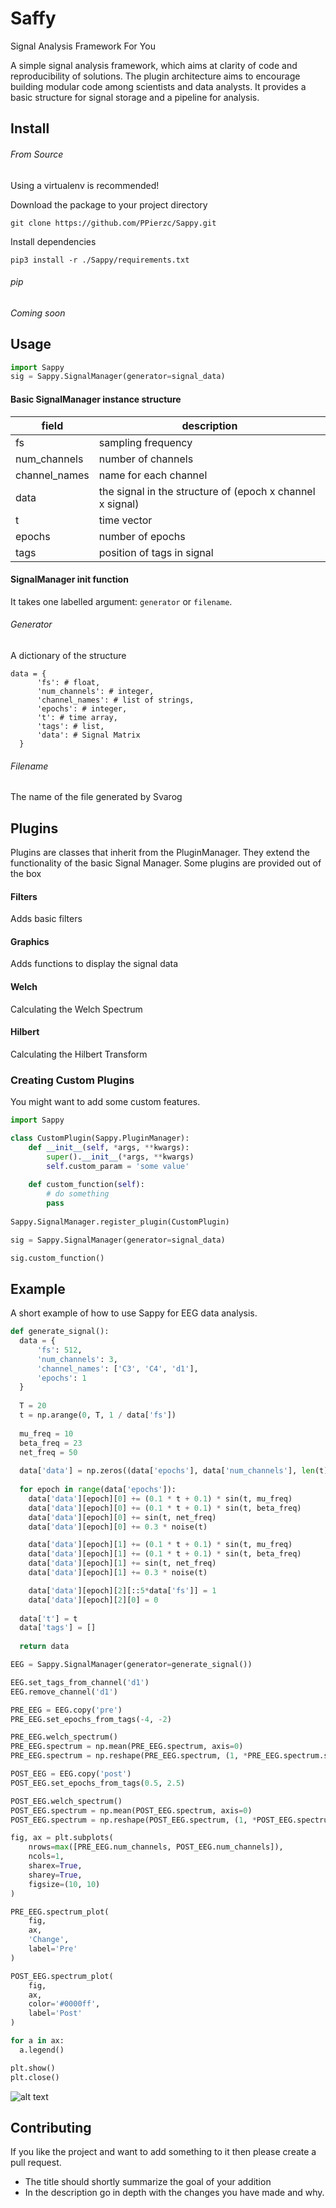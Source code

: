 # Saffy
Signal Analysis Framework For You

A simple signal analysis framework, which aims at clarity of code and reproducibility of solutions. The plugin architecture
aims to encourage building modular code among scientists and data analysts. It provides a basic structure for signal
storage and a pipeline for analysis.

## Install
###### From Source
Using a virtualenv is recommended! 

Download the package to your project directory

`git clone https://github.com/PPierzc/Sappy.git`

Install dependencies

`pip3 install -r ./Sappy/requirements.txt`

###### pip
*Coming soon*

## Usage
```python
import Sappy
sig = Sappy.SignalManager(generator=signal_data)
```

#### Basic SignalManager instance structure
| field | description |
|--------|------|
| fs   | sampling frequency  |
| num_channels | number of channels |
| channel_names | name for each channel |
| data | the signal in the structure of (epoch x channel x signal) |
| t | time vector |
| epochs | number of epochs |
| tags | position of tags in signal |

#### SignalManager init function
It takes one labelled argument: `generator` or `filename`.

###### Generator
A dictionary of the structure
```
data = {
      'fs': # float,
      'num_channels': # integer,
      'channel_names': # list of strings,
      'epochs': # integer,
      't': # time array,
      'tags': # list,
      'data': # Signal Matrix
  }
```

###### Filename
The name of the file generated by Svarog


## Plugins
Plugins are classes that inherit from the PluginManager. They extend the functionality of the basic Signal Manager.
Some plugins are provided out of the box

#### Filters
Adds basic filters

#### Graphics
Adds functions to display the signal data

#### Welch
Calculating the Welch Spectrum

#### Hilbert
Calculating the Hilbert Transform

### Creating Custom Plugins
You might want to add some custom features.

```python
import Sappy

class CustomPlugin(Sappy.PluginManager):
    def __init__(self, *args, **kwargs):
		super().__init__(*args, **kwargs)
        self.custom_param = 'some value'
        
    def custom_function(self):
        # do something
        pass
        
Sappy.SignalManager.register_plugin(CustomPlugin)

sig = Sappy.SignalManager(generator=signal_data)

sig.custom_function()
```

## Example
A short example of how to use Sappy for EEG data analysis.

```python
def generate_signal():
  data = {
      'fs': 512,
      'num_channels': 3,
      'channel_names': ['C3', 'C4', 'd1'],
      'epochs': 1
  }
  
  T = 20
  t = np.arange(0, T, 1 / data['fs'])
  
  mu_freq = 10
  beta_freq = 23
  net_freq = 50
  
  data['data'] = np.zeros((data['epochs'], data['num_channels'], len(t)))
  
  for epoch in range(data['epochs']):
    data['data'][epoch][0] += (0.1 * t + 0.1) * sin(t, mu_freq)
    data['data'][epoch][0] += (0.1 * t + 0.1) * sin(t, beta_freq)
    data['data'][epoch][0] += sin(t, net_freq)
    data['data'][epoch][0] += 0.3 * noise(t)

    data['data'][epoch][1] += (0.1 * t + 0.1) * sin(t, mu_freq)
    data['data'][epoch][1] += (0.1 * t + 0.1) * sin(t, beta_freq)
    data['data'][epoch][1] += sin(t, net_freq)
    data['data'][epoch][1] += 0.3 * noise(t)

    data['data'][epoch][2][::5*data['fs']] = 1
    data['data'][epoch][2][0] = 0
    
  data['t'] = t
  data['tags'] = []
  
  return data

EEG = Sappy.SignalManager(generator=generate_signal())

EEG.set_tags_from_channel('d1')
EEG.remove_channel('d1')

PRE_EEG = EEG.copy('pre')
PRE_EEG.set_epochs_from_tags(-4, -2)

PRE_EEG.welch_spectrum()
PRE_EEG.spectrum = np.mean(PRE_EEG.spectrum, axis=0)
PRE_EEG.spectrum = np.reshape(PRE_EEG.spectrum, (1, *PRE_EEG.spectrum.shape))

POST_EEG = EEG.copy('post')
POST_EEG.set_epochs_from_tags(0.5, 2.5)

POST_EEG.welch_spectrum()
POST_EEG.spectrum = np.mean(POST_EEG.spectrum, axis=0)
POST_EEG.spectrum = np.reshape(POST_EEG.spectrum, (1, *POST_EEG.spectrum.shape))

fig, ax = plt.subplots(
    nrows=max([PRE_EEG.num_channels, POST_EEG.num_channels]),
    ncols=1,
    sharex=True,
    sharey=True,
    figsize=(10, 10)
)

PRE_EEG.spectrum_plot(
    fig,
    ax,
    'Change',
    label='Pre'
)

POST_EEG.spectrum_plot(
    fig,
    ax,
    color='#0000ff',
    label='Post'
)

for a in ax:
  a.legend()

plt.show()
plt.close()
```
![alt text](examples/example.png)

## Contributing
If you like the project and want to add something to it then please create a pull request.
- The title should shortly summarize the goal of your addition
- In the description go in depth with the changes you have made and why.

